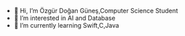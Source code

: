 - 👋 Hi, I’m Özgür Doğan Güneş,Computer Science Student
- 👀 I’m interested in AI and Database
- 🌱 I’m currently learning Swift,C,Java

